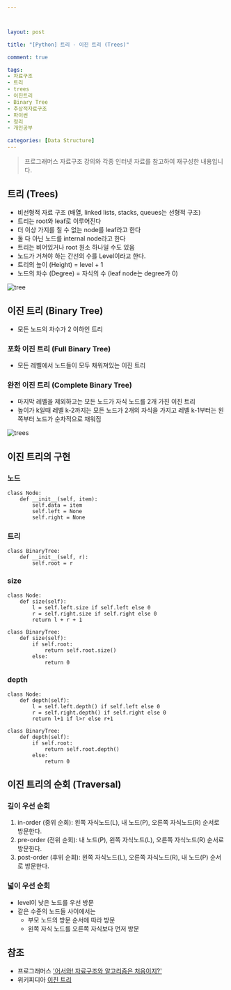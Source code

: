 ```yaml
---



layout: post

title: "[Python] 트리 - 이진 트리 (Trees)"

comment: true

tags:
- 자료구조
- 트리
- trees
- 이진트리
- Binary Tree
- 추상적자료구조
- 파이썬
- 정리
- 개인공부

categories: [Data Structure]
---
```

> 프로그래머스 자료구조 강의와 각종 인터넷 자료를 참고하여 재구성한 내용입니다.

## 트리 (Trees)
- 비선형적 자료 구조 (배열, linked lists, stacks, queues는 선형적 구조)
- 트리는 root와 leaf로 이루어진다
- 더 이상 가지를 칠 수 없는 node를 leaf라고 한다
- 둘 다 아닌 노드를 internal node라고 한다
- 트리는 비어있거나 root 원소 하나일 수도 있음
- 노드가 거쳐야 하는 간선의 수를 Level이라고 한다. 
- 트리의 높이 (Height) = level + 1
- 노드의 차수 (Degree) = 자식의 수 (leaf node는 degree가 0)

![tree](https://www.i-programmer.info/images/stories/BabBag/trees/Tree1.jpg)

## 이진 트리 (Binary Tree)
- 모든 노드의 차수가 2 이하인 트리

### 포화 이진 트리 (Full Binary Tree)
- 모든 레벨에서 노드들이 모두 채워져있는 이진 트리

### 완전 이진 트리 (Complete Binary Tree)
- 마지막 레벨을 제외하고는 모든 노드가 자식 노드를 2개 가진 이진 트리
- 높이가 k일때 레벨 k-2까지는 모든 노드가 2개의 자식을 가지고 레벨 k-1부터는 왼쪽부터 노드가 순차적으로 채워짐

![trees](https://www.cs.cmu.edu/~adamchik/15-121/lectures/Trees/pix/full_complete.bmp)

## 이진 트리의 구현
### 노드
```
class Node:
	def __init__(self, item):
    	self.data = item
        self.left = None
        self.right = None
```
### 트리
```
class BinaryTree:
	def __init__(self, r):
    	self.root = r
```

### size
```
class Node: 
    def size(self):
        l = self.left.size if self.left else 0
        r = self.right.size if self.right else 0
        return l + r + 1

class BinaryTree:
	def size(self):
    	if self.root:
        	return self.root.size()
        else:
        	return 0
```

### depth
```
class Node:
	def depth(self):
    	l = self.left.depth() if self.left else 0
        r = self.right.depth() if self.right else 0
        return l+1 if l>r else r+1
        
class BinaryTree:
	def depth(self):
    	if self.root:
        	return self.root.depth()
        else:
        	return 0
```

##  이진 트리의 순회 (Traversal)

### 깊이 우선 순회
1. in-order (중위 순회): 왼쪽 자식노드(L), 내 노드(P), 오른쪽 자식노드(R) 순서로 방문한다.
2. pre-order (전위 순회): 내 노드(P), 왼쪽 자식노드(L), 오른쪽 자식노드(R) 순서로 방문한다.
3. post-order (후위 순회): 왼쪽 자식노드(L), 오른쪽 자식노드(R), 내 노드(P) 순서로 방문한다.

### 넓이 우선 순회
- level이 낮은 노드를 우선 방문
- 같은 수준의 노드들 사이에서는
	- 부모 노드의 방문 순서에 따라 방문
	- 왼쪽 자식 노드를 오른쪽 자식보다 먼저 방문 

## 참조
- 프로그래머스 ['어서와! 자료구조와 알고리즘은 처음이지?'](https://programmers.co.kr/learn/courses/57)
- 위키피디아 [이진 트리](https://ko.wikipedia.org/wiki/%EC%9D%B4%EC%A7%84_%ED%8A%B8%EB%A6%AC)
